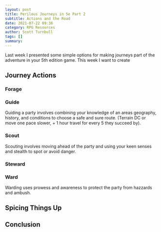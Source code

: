 ```yaml
---
layout: post
title: Perilous Journeys in 5e Part 2
subtitle: Actions and the Road
date: 2021-07-22 09:38
category: RPG Resources
author: Scott Turnbull
tags: []
summary: 
---
```


Last week I presented some simple options for making journeys part of the adventure in your 5th edition game.  This week I want to create 

## Journey Actions

### Forage

### Guide
Guiding a party involves combining your knowledge of an areas geography, history, and conditions to choose a safe and sure route.
(Terrain DC or move one pace slower, + 1 hour travel for every 5 they succeed by).

### Scout
Scouting involves moving ahead of the party and using your keen senses and stealth to spot or avoid danger.  

### Steward

### Ward
Warding uses prowess and awareness to protect the party from hazzards and ambush.

## Spicing Things Up

## Conclusion